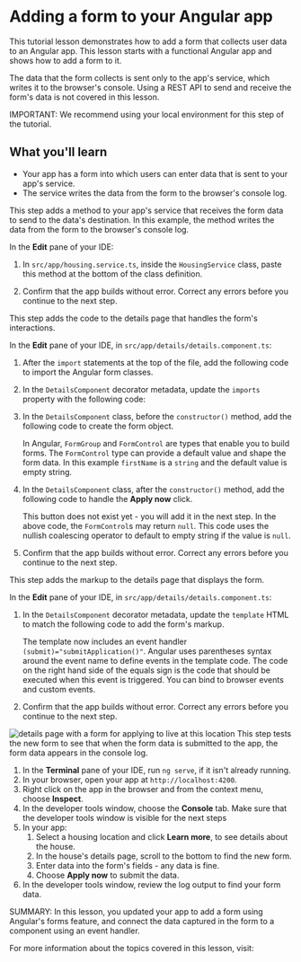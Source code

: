 # Adding a form to your Angular app

This tutorial lesson demonstrates how to add a form that collects user data to an Angular app.
This lesson starts with a functional Angular app and shows how to add a form to it.

The data that the form collects is sent only to the app's service, which writes it to the browser's console.
Using a REST API to send and receive the form's data is not covered in this lesson.

<docs-video src="https://www.youtube.com/embed/kWbk-dOJaNQ?si=FYMXGdUiT-qh321h"/>

IMPORTANT: We recommend using your local environment for this step of the tutorial.

## What you'll learn

- Your app has a form into which users can enter data that is sent to your app's service.
- The service writes the data from the form to the browser's console log.

<docs-workflow>

<docs-step title="Add a method to send form data">
This step adds a method to your app's service that receives the form data to send to the data's destination.
In this example, the method writes the data from the form to the browser's console log.

In the **Edit** pane of your IDE:

1. In `src/app/housing.service.ts`, inside the `HousingService` class, paste this method at the bottom of the class definition.

    <docs-code header="Submit method in src/app/housing.service.ts" path="adev/src/content/tutorials/first-app/steps/13-search/src/app/housing.service.ts" visibleLines="[120,124]"/>

1. Confirm that the app builds without error.
   Correct any errors before you continue to the next step.
   </docs-step>

<docs-step title="Add the form functions to the details page">
This step adds the code to the details page that handles the form's interactions.

In the **Edit** pane of your IDE, in `src/app/details/details.component.ts`:

1. After the `import` statements at the top of the file, add the following code to import the Angular form classes.

    <docs-code header="Forms imports in src/app/details/details.component.ts" path="adev/src/content/tutorials/first-app/steps/13-search/src/app/details/details.component.ts" visibleLines="[6]"/>

1. In the `DetailsComponent` decorator metadata, update the `imports` property with the following code:

    <docs-code header="imports directive in src/app/details/details.component.ts" path="adev/src/content/tutorials/first-app/steps/13-search/src/app/details/details.component.ts" visibleLines="[9]"/>

1. In the `DetailsComponent` class, before the `constructor()` method, add the following code to create the form object.

   <docs-code header="template directive in src/app/details/details.component.ts" path="adev/src/content/tutorials/first-app/steps/13-search/src/app/details/details.component.ts" visibleLines="[52,56]"/>

   In Angular, `FormGroup` and `FormControl` are types that enable you to build forms. The `FormControl` type can provide a default value and shape the form data. In this example `firstName` is a `string` and the default value is empty string.

1. In the `DetailsComponent` class, after the `constructor()` method, add the following code to handle the **Apply now** click.

   <docs-code header="template directive in src/app/details/details.component.ts" path="adev/src/content/tutorials/first-app/steps/13-search/src/app/details/details.component.ts" visibleLines="[62,68]"/>

   This button does not exist yet - you will add it in the next step. In the above code, the `FormControl`s may return `null`. This code uses the nullish coalescing operator to default to empty string if the value is `null`.

1. Confirm that the app builds without error.
   Correct any errors before you continue to the next step.
   </docs-step>

<docs-step title="Add the form's markup to the details page">
This step adds the markup to the details page that displays the form.

In the **Edit** pane of your IDE, in `src/app/details/details.component.ts`:

1. In the `DetailsComponent` decorator metadata, update the `template` HTML to match the following code to add the form's markup.

   <docs-code header="template directive in src/app/details/details.component.ts" path="adev/src/content/tutorials/first-app/steps/13-search/src/app/details/details.component.ts" visibleLines="[10,45]"/>

   The template now includes an event handler `(submit)="submitApplication()"`. Angular uses parentheses syntax around the event name to define events in the template code. The code on the right hand side of the equals sign is the code that should be executed when this event is triggered. You can bind to browser events and custom events.

1. Confirm that the app builds without error.
Correct any errors before you continue to the next step.

<img alt="details page with a form for applying to live at this location" src="assets/images/tutorials/first-app/homes-app-lesson-12-step-3.png">

</docs-step>

<docs-step title="Test your app's new form">
This step tests the new form to see that when the form data is submitted to the app, the form data appears in the console log.

1. In the **Terminal** pane of your IDE, run `ng serve`, if it isn't already running.
1. In your browser, open your app at `http://localhost:4200`.
1. Right click on the app in the browser and from the context menu, choose **Inspect**.
1. In the developer tools window, choose the **Console** tab.
   Make sure that the developer tools window is visible for the next steps
1. In your app:
   1. Select a housing location and click **Learn more**, to see details about the house.
   1. In the house's details page, scroll to the bottom to find the new form.
   1. Enter data into the form's fields - any data is fine.
   1. Choose **Apply now** to submit the data.
1. In the developer tools window, review the log output to find your form data.
   </docs-step>

</docs-workflow>

SUMMARY: In this lesson, you updated your app to add a form using Angular's forms feature, and connect the data captured in the form to a component using an event handler.

For more information about the topics covered in this lesson, visit:

<docs-pill-row>
  <docs-pill href="guide/forms" title="Angular Forms"/>
  <docs-pill href="guide/templates/event-listeners" title="Event Handling"/>
</docs-pill-row>
